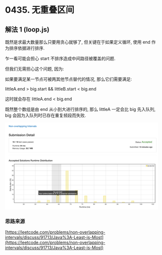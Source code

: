 # 0435. 无重叠区间

## 解法 1 (loop.js)

既然是求最大数量那么只要用贪心就够了, 但关键在于如果定义循环, 使用 end 作为排序依据进行排序.
 
乍一看可能会担心 start 不排序造成中间路径被覆盖的问题.

但我们无需担心这个问题, 因为:

如果要满足某一节点可被两其他节点替代的情况, 那么它们需要满足:

littleA.end > big.start && littleB.start < big.end

这时就会存在 littleA.end < big.end

既然整个数组是由 end 从小到大进行排序的, 那么 littleA 一定会比 big 先入队列, big 会因为入队列时已存在重复频段而失败.

![成绩](.assets/loop.png)

### 思路来源

[https://leetcode.com/problems/non-overlapping-intervals/discuss/91713/Java%3A-Least-is-Most](https://leetcode.com/problems/non-overlapping-intervals/discuss/91713/Java%3A-Least-is-Most)
